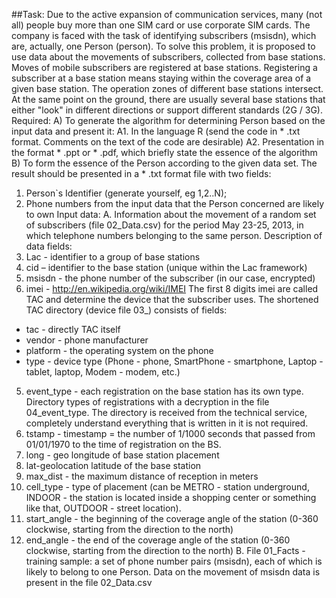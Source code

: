 ##Task:
Due to the active expansion of communication services, many (not all) people buy more than one SIM card or use corporate SIM cards. The company is faced with the task of identifying subscribers (msisdn), which are, actually, one Person (person).
To solve this problem, it is proposed to use data about the movements of subscribers, collected from base stations. Moves of mobile subscribers are registered at base stations. Registering a subscriber at a base station means staying within the coverage area of a given base station. The operation zones of different base stations intersect. At the same point on the ground, there are usually several base stations that either "look" in different directions or support different standards (2G / 3G).
Required:
A) To generate the algorithm for determining Person based on the input data and present it:
A1. In the language R (send the code in * .txt format. Comments on the text of the code are desirable)
A2. Presentation in the format * .ppt or * .pdf, which briefly state the essence of the algorithm
B) To form the essence of the Person according to the given data set.
The result should be presented in a * .txt format file with two fields:
1. Person`s Identifier (generate yourself, eg 1,2..N);
2. Phone numbers from the input data that the Person concerned are likely to own
Input data:
A. Information about the movement of a random set of subscribers (file 02_Data.csv) for the period May 23-25, 2013, in which telephone numbers belonging to the same person.
Description of data fields:
1. Lac - identifier to a group of base stations
2. cid – identifier to the base station (unique within the Lac framework)
3. msisdn - the phone number of the subscriber (in our case, encrypted)
4. imei - http://en.wikipedia.org/wiki/IMEI
The first 8 digits imei are called TAC and determine the device that the subscriber uses. The shortened TAC directory (device file 03_) consists of fields:
- tac - directly TAC itself
- vendor - phone manufacturer
- platform - the operating system on the phone
- type - device type (Phone - phone, SmartPhone - smartphone, Laptop - tablet, laptop, Modem - modem, etc.)
5. event_type - each registration on the base station has its own type. Directory types of registrations with a decryption in the file 04_event_type. The directory is received from the technical service, completely understand everything that is written in it is not required.
6. tstamp - timestamp = the number of 1/1000 seconds that passed from 01/01/1970 to the time of registration on the BS.
7. long - geo longitude of base station placement
8. lat-geolocation latitude of the base station
9. max_dist - the maximum distance of reception in meters
10. cell_type - type of placement (can be METRO - station underground, INDOOR - the station is located inside a shopping center or something like that, OUTDOOR - street location).
11. start_angle - the beginning of the coverage angle of the station (0-360 clockwise, starting from the direction to the north)
12. end_angle - the end of the coverage angle of the station (0-360 clockwise, starting from the direction to the north)
B. File 01_Facts - training sample: a set of phone number pairs (msisdn), each of which is likely to belong to one Person. Data on the movement of msisdn data is present in the file 02_Data.csv

